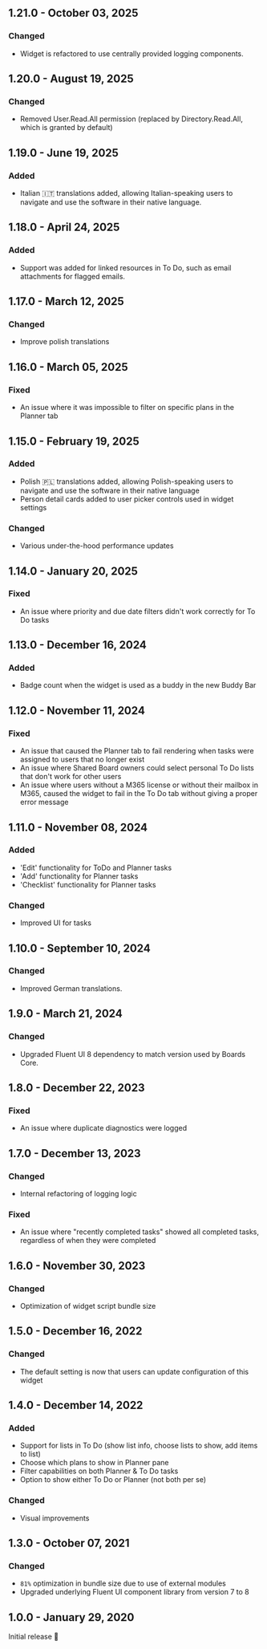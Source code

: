 ## 1.21.0 - October 03, 2025

### Changed
- Widget is refactored to use centrally provided logging components.

## 1.20.0 - August 19, 2025

### Changed
- Removed User.Read.All permission (replaced by Directory.Read.All, which is granted by default)

## 1.19.0 - June 19, 2025

### Added
- Italian 🇮🇹 translations added, allowing Italian-speaking users to navigate and use the software in their native language.

## 1.18.0 - April 24, 2025

### Added
- Support was added for linked resources in To Do, such as email attachments for flagged emails.

## 1.17.0 - March 12, 2025

### Changed
- Improve polish translations

## 1.16.0 - March 05, 2025

### Fixed
- An issue where it was impossible to filter on specific plans in the Planner tab

## 1.15.0 - February 19, 2025

### Added
- Polish 🇵🇱 translations added, allowing Polish-speaking users to navigate and use the software in their native language
- Person detail cards added to user picker controls used in widget settings

### Changed
- Various under-the-hood performance updates 

## 1.14.0 - January 20, 2025

### Fixed
- An issue where priority and due date filters didn&#x27;t work correctly for To Do tasks

## 1.13.0 - December 16, 2024

### Added
- Badge count when the widget is used as a buddy in the new Buddy Bar

## 1.12.0 - November 11, 2024

### Fixed
- An issue that caused the Planner tab to fail rendering when tasks were assigned to users that no longer exist
- An issue where Shared Board owners could select personal To Do lists that don&#x27;t work for other users
- An issue where users without a M365 license or without their mailbox in M365, caused the widget to fail in the To Do tab without giving a proper error message

## 1.11.0 - November 08, 2024

### Added
- &#x27;Edit&#x27; functionality for ToDo and Planner tasks
- &#x27;Add&#x27; functionality for Planner tasks
- &#x27;Checklist&#x27; functionality for Planner tasks

### Changed
- Improved UI for tasks


## 1.10.0 - September 10, 2024

### Changed
- Improved German translations.

## 1.9.0 - March 21, 2024

### Changed
- Upgraded Fluent UI 8 dependency to match version used by Boards Core.

## 1.8.0 - December 22, 2023

### Fixed
- An issue where duplicate diagnostics were logged

## 1.7.0 - December 13, 2023

### Changed
- Internal refactoring of logging logic

### Fixed
- An issue where &quot;recently completed tasks&quot; showed all completed tasks, regardless of when they were completed

## 1.6.0 - November 30, 2023

### Changed
- Optimization of widget script bundle size

## 1.5.0 - December 16, 2022

### Changed
- The default setting is now that users can update configuration of this widget

## 1.4.0 - December 14, 2022

### Added
- Support for lists in To Do (show list info, choose lists to show, add items to list)
- Choose which plans to show in Planner pane
- Filter capabilities on both Planner &amp; To Do tasks
- Option to show either To Do or Planner (not both per se)

### Changed
- Visual improvements

## 1.3.0 - October 07, 2021

### Changed
- `81%` optimization in bundle size due to use of external modules
- Upgraded underlying Fluent UI component library from version 7 to 8

## 1.0.0 - January 29, 2020
Initial release 🚀